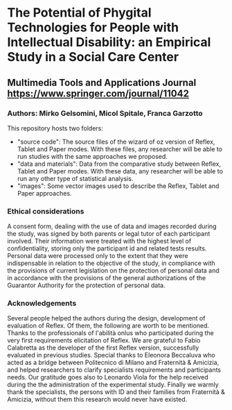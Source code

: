 # The Potential of Phygital Technologies for People with Intellectual Disability: an Empirical Study in a Social Care Center
## Multimedia Tools and Applications Journal https://www.springer.com/journal/11042
### Authors: Mirko Gelsomini, Micol Spitale, Franca Garzotto

This repository hosts two folders:
- "source code": The source files of the wizard of oz version of Reflex, Tablet and Paper modes. With these files, any researcher will be able to run studies with the same approaches we proposed.
- "data and materials": Data from the comparative study between Reflex, Tablet and Paper modes. With these data, any researcher will be able to run any other type of statistical analysis.
- "images": Some vector images used to describe the Reflex, Tablet and Paper approaches.

### Ethical considerations
A consent form, dealing with the use of data and images recorded during the study, was signed by both parents or legal tutor of each participant involved. Their information  were treated with the highest level of confidentiality, storing only the participant id and related tests results. Personal data were processed only to the extent that they were indispensable in relation to the objective of the study, in compliance with the provisions of current legislation on the protection of personal data and in accordance with the provisions of the general authorizations of the Guarantor Authority for the protection of personal data.

### Acknowledgements
Several people helped the authors during the design, development of evaluation of Reflex. Of them, the following are worth to be mentioned.
Thanks to the professionals of l'abilità onlus who participated during the very first requirements elicitation of Reflex.
We are grateful to Fabio Calabretta as the developer of the first Reflex version, successfully evaluated in previous studies.
Special thanks to Eleonora Beccaluva who acted as a bridge between Politecnico di Milano and Fraternità \& Amicizia, and helped researchers to clarify specialists requirements and participants needs.
Our gratitude goes also to Leonardo Viola for the help received during the the administration of the experimental study.
Finally we warmly thank the specialists, the persons with ID and their families from Fraternità \& Amicizia, without them this research would never have existed.


